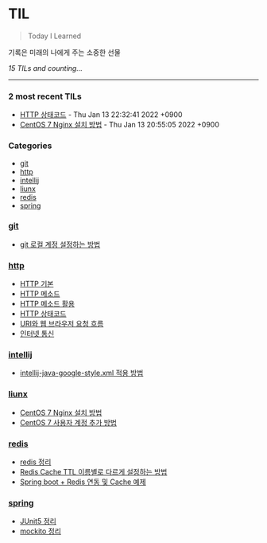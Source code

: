 # TIL
> Today I Learned

기록은 미래의 나에게 주는 소중한 선물


_15 TILs and counting..._

---

### 2 most recent TILs

- [HTTP 상태코드](http/http_상태코드.md) - Thu Jan 13 22:32:41 2022 +0900
- [CentOS 7 Nginx 설치 방법](liunx/centos7_nginx_설치_방법.md) - Thu Jan 13 20:55:05 2022 +0900

### Categories

- [git](#git)
- [http](#http)
- [intellij](#intellij)
- [liunx](#liunx)
- [redis](#redis)
- [spring](#spring)

### [git](#git)
- [git 로컬 계정 설정하는 방법](git/로컬_계정_설정.md)

### [http](#http)
- [HTTP 기본](http/http_기본.md)
- [HTTP 메소드](http/http_메소드.md)
- [HTTP 메소드 활용](http/http_메소드_활용.md)
- [HTTP 상태코드](http/http_상태코드.md)
- [URI와 웹 브라우저 요청 흐름](http/uri와_웹_브라우저_요청_흐름.md)
- [인터넷 통신](http/인터넷_네트워크.md)

### [intellij](#intellij)
- [intellij-java-google-style.xml 적용 방법](intellij/intellij-java-google-style.xml_적용_방법.md)

### [liunx](#liunx)
- [CentOS 7 Nginx 설치 방법](liunx/centos7_nginx_설치_방법.md)
- [CentOS 7 사용자 계정 추가 방법](liunx/centos7_사용자_계정_추가_방법.md)

### [redis](#redis)
- [redis 정리](redis/redis_정리.md)
- [Redis Cache TTL 이름별로 다르게 설정하는 방법](redis/spring_boot_redis_cache_TTL_이름별로_다르게_설정하는_방법.md)
- [Spring boot + Redis 연동 및 Cache 예제](redis/spring_boot_redis_연동_및_cache_예제.md)

### [spring](#spring)
- [JUnit5 정리](spring/junit5정리.md)
- [mockito 정리](spring/mockito정리.md)

[1]: https://simonwillison.net/2020/Apr/20/self-rewriting-readme/
[2]: https://github.com/jbranchaud/til

